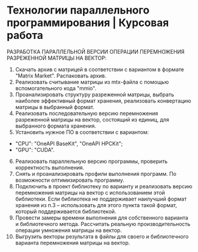 # Технологии параллельного программирования | Курсовая работа

РАЗРАБОТКА ПАРАЛЛЕЛЬНОЙ ВЕРСИИ ОПЕРАЦИИ ПЕРЕМНОЖЕНИЯ РАЗРЕЖЕННОЙ МАТРИЦЫ НА ВЕКТОР:

1.	Скачать архив с матрицей в соответствии с вариантом в формате "Matrix Market". Распаковать архив. 
2.	Реализовать считывание матрицы из mtx-файла с помощью вспомогательного кода "mmio".
3.	Проанализировать структуру разреженной матрицы, выбрать наиболее эффективный формат хранения, реализовать конвертацию матрицы в выбранный формат. 
4.	Реализовать последовательную версию перемножения разреженной матрицы на вектор, состоящий из единиц, для выбранного формата хранения.
5.	Установить нужное ПО в соответствии с вариантом: 
  - "CPU": "OneAPI BaseKit", "OneAPI HPCKit"; 
  - "GPU": "CUDA".
6.	Реализовать параллельную версию программы, проверить корректность выполнения.
7.	Снять и проанализировать профили выполнения программ. По возможности оптимизировать программу. 
8.	Подключить в проект библиотеку по варианту и реализовать версию перемножения матрицы на вектор с использованием этой библиотеки. Если библиотека не поддерживает наилучший формат хранения из п.3 – использовать для этого пункта такой формат, который поддерживается библиотекой.
9.	Провести замеры времени выполнения для собственного варианта и библиотечного метода. Рассчитать реальную производительность операции умножения матрицы на вектор.
10.	Выгрузить векторы результата в файлы для своего и библиотечного варианта перемножения матрицы на вектор. 

